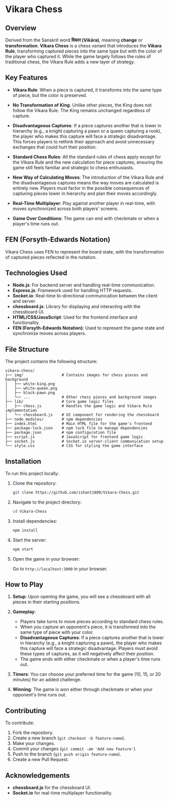 # Vikara Chess 

## Overview
Derived from the Sanskrit word **विकार (Vikāra)**, meaning **change** or **transformation**.
**Vikara Chess** is a chess variant that introduces the **Vikara Rule**, transforming captured pieces into the same type but with the color of the player who captured it. While the game largely follows the rules of traditional chess, the Vikara Rule adds a new layer of strategy.

## Key Features

- **Vikara Rule**: When a piece is captured, it transforms into the same type of piece, but the color is preserved.
  
- **No Transformation of King**: Unlike other pieces, the King does not follow the Vikara Rule. The King remains unchanged regardless of capture.
  
- **Disadvantageous Captures**: If a piece captures another that is lower in hierarchy (e.g., a knight capturing a pawn or a queen capturing a rook), the player who makes this capture will face a strategic disadvantage. This forces players to rethink their approach and avoid unnecessary exchanges that could hurt their position.
  
- **Standard Chess Rules**: All the standard rules of chess apply except for the Vikara Rule and the new calculation for piece captures, ensuring the game still feels familiar and strategic to chess enthusiasts.
  
- **New Way of Calculating Moves**: The introduction of the Vikara Rule and the disadvantageous captures means the way moves are calculated is entirely new. Players must factor in the possible consequences of capturing pieces lower in hierarchy and plan their moves accordingly.

- **Real-Time Multiplayer**: Play against another player in real-time, with moves synchronized across both players' screens.

- **Game Over Conditions**: The game can end with checkmate or when a player's time runs out.

## FEN (Forsyth-Edwards Notation)

Vikara Chess uses FEN to represent the board state, with the transformation of captured pieces reflected in the notation.

## Technologies Used

- **Node.js**: For backend server and handling real-time communication.
- **Express.js**: Framework used for handling HTTP requests.
- **Socket.io**: Real-time bi-directional communication between the client and server.
- **chessboard.js**: Library for displaying and interacting with the chessboard UI.
- **HTML/CSS/JavaScript**: Used for the frontend interface and functionality.
- **FEN (Forsyth-Edwards Notation)**: Used to represent the game state and synchronize moves across players.

## File Structure

The project contains the following structure:

```
vikara-chess/
├── img/                 # Contains images for chess pieces and background
│   ├── white-king.png
│   ├── white-queen.png
│   ├── black-pawn.png
│   └── ...              # Other chess pieces and background images
├── lib/                 # Core game logic files
│   ├── chess.js         # Handles the game logic and Vikara Rule implementation
│   └── chessboard.js    # UI component for rendering the chessboard
├── node_modules/        # npm dependencies
├── index.html           # Main HTML file for the game's frontend
├── package-lock.json    # npm lock file to manage dependencies
├── package.json         # npm configuration file
├── script.js            # JavaScript for frontend game logic
├── socket.js            # Socket.io server-client communication setup
└── style.css            # CSS for styling the game interface
```

## Installation

To run this project locally:

1. Clone the repository:

   ```bash
   git clone https://github.com/ishant1809/Vikara-Chess.git
   ```

2. Navigate to the project directory:

   ```bash
   cd Vikara-Chess
   ```

3. Install dependencies:

   ```bash
   npm install
   ```

4. Start the server:

   ```bash
   npm start
   ```

5. Open the game in your browser:

   Go to `http://localhost:3000` in your browser.

## How to Play

1. **Setup**: Upon opening the game, you will see a chessboard with all pieces in their starting positions.
  
2. **Gameplay**:
   - Players take turns to move pieces according to standard chess rules.
   - When you capture an opponent's piece, it is transformed into the same type of piece with your color.
   - **Disadvantageous Captures**: If a piece captures another that is lower in hierarchy (e.g., a knight capturing a pawn), the player who makes this capture will face a strategic disadvantage. Players must avoid these types of captures, as it will negatively affect their position.
   - The game ends with either checkmate or when a player's time runs out.
  
3. **Timers**: You can choose your preferred time for the game (10, 15, or 20 minutes) for an added challenge.

4. **Winning**: The game is won either through checkmate or when your opponent's time runs out.

## Contributing

To contribute:

1. Fork the repository.
2. Create a new branch (`git checkout -b feature-name`).
3. Make your changes.
4. Commit your changes (`git commit -am 'Add new feature'`).
5. Push to the branch (`git push origin feature-name`).
6. Create a new Pull Request.


## Acknowledgements

- **chessboard.js** for the chessboard UI.
- **Socket.io** for real-time multiplayer functionality.
